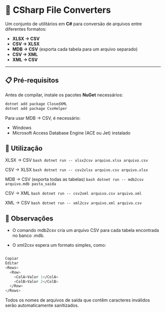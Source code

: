 # 📂 CSharp File Converters

Um conjunto de utilitários em **C#** para conversão de arquivos entre diferentes formatos:

- **XLSX → CSV**
- **CSV → XLSX**
- **MDB → CSV** (exporta cada tabela para um arquivo separado)
- **CSV → XML**
- **XML → CSV**

---

## 📋 Pré-requisitos

Antes de compilar, instale os pacotes **NuGet** necessários:

```bash
dotnet add package ClosedXML
dotnet add package CsvHelper
```
Para usar MDB → CSV, é necessário:
- Windows
- Microsoft Access Database Engine (ACE ou Jet) instalado

## 🚀 Utilização
XLSX → CSV
```bash dotnet run -- xlsx2csv arquivo.xlsx arquivo.csv ```

CSV → XLSX
```bash dotnet run -- csv2xlsx arquivo.csv arquivo.xlsx ```

MDB → CSV (exporta todas as tabelas)
```bash dotnet run -- mdb2csv arquivo.mdb pasta_saida ```

CSV → XML
```bash dotnet run -- csv2xml arquivo.csv arquivo.xml ```

XML → CSV
```bash dotnet run -- xml2csv arquivo.xml arquivo.csv ```

## 📌 Observações
- O comando mdb2csv cria um arquivo CSV para cada tabela encontrada no banco .mdb.

- O xml2csv espera um formato simples, como:
```bash

Copiar
Editar
<Rows>
  <Row>
    <ColA>Valor 1</ColA>
    <ColB>Valor 2</ColB>
  </Row>
</Rows>
```
Todos os nomes de arquivos de saída que contêm caracteres inválidos serão automaticamente sanitizados.
